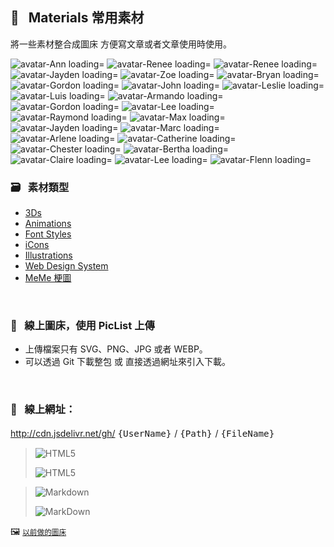                               
## :art: &nbsp; Materials 常用素材
  將一些素材整合成圖床         方便寫文章或者文章使用時使用。


<p>
<img src="https://api.dicebear.com/6.x/pixel-art-neutral/svg?seed=Ann&backgroundType=solid&backgroundColor=ff5c95,ffb8f1,c0ffff,ffffff,transparent&backgroundRotation=193&rotate=11&scale=131&translateX=-5&translateY=4&radius=4&size=88" alt='avatar-Ann loading='lazy'   /> 
<img src="https://api.dicebear.com/6.x/pixel-art-neutral/svg?seed=Renee&backgroundType=solid&backgroundColor=ffc3da,ffffff,fffff2,ffffff,transparent&backgroundRotation=337&rotate=107&scale=152&translateX=14&translateY=-17&radius=4&size=88" alt='avatar-Renee loading='lazy'   /> 
<img src="https://api.dicebear.com/6.x/pixel-art-neutral/svg?seed=Renee&backgroundType=solid&backgroundColor=9ddb83,f3ffd9,d2ceff,ffffff,transparent&backgroundRotation=-331&rotate=75&scale=156&translateX=25&translateY=-6&radius=4&size=88" alt='avatar-Renee loading='lazy'   /> 
<img src="https://api.dicebear.com/6.x/pixel-art-neutral/svg?seed=Jayden&backgroundType=solid&backgroundColor=ffa26c,fffcc6,7678fe,c2c4ff,transparent&backgroundRotation=42&rotate=22&scale=100&translateX=6&translateY=-20&radius=4&size=88" alt='avatar-Jayden loading='lazy'   /> 
<img src="https://api.dicebear.com/6.x/pixel-art-neutral/svg?seed=Zoe&backgroundType=solid&backgroundColor=65919c,c2eef9,afd29d,fffffa,transparent&backgroundRotation=358&rotate=45&scale=84&translateX=11&translateY=20&radius=4&size=88" alt='avatar-Zoe loading='lazy'   /> 
<img src="https://api.dicebear.com/6.x/pixel-art-neutral/svg?seed=Bryan&backgroundType=solid&backgroundColor=d3ff54,ffff9b,edbaff,ffffff,transparent&backgroundRotation=-8&rotate=93&scale=87&translateX=-25&translateY=-14&radius=4&size=88" alt='avatar-Bryan loading='lazy'   /> 
<img src="https://api.dicebear.com/6.x/pixel-art-neutral/svg?seed=Gordon&backgroundType=solid&backgroundColor=ffc2e3,ffffff,54e982,a4ffd2,transparent&backgroundRotation=45&rotate=127&scale=83&translateX=-20&translateY=-4&radius=4&size=88" alt='avatar-Gordon loading='lazy'   /> 
<img src="https://api.dicebear.com/6.x/pixel-art-neutral/svg?seed=John&backgroundType=solid&backgroundColor=82ffff,d3ffff,b8b3ff,ffffff,transparent&backgroundRotation=-50&rotate=61&scale=92&translateX=-26&translateY=-4&radius=4&size=88" alt='avatar-John loading='lazy'   /> 
<img src="https://api.dicebear.com/6.x/pixel-art-neutral/svg?seed=Leslie&backgroundType=solid&backgroundColor=96ffff,f5ffff,ffb566,ffffbb,transparent&backgroundRotation=-215&rotate=3&scale=138&translateX=7&translateY=-15&radius=4&size=88" alt='avatar-Leslie loading='lazy'   /> 
<img src="https://api.dicebear.com/6.x/pixel-art-neutral/svg?seed=Luis&backgroundType=solid&backgroundColor=ffe95e,ffffa2,edd5ff,ffffff,transparent&backgroundRotation=244&rotate=16&scale=84&translateX=15&translateY=-13&radius=4&size=88" alt='avatar-Luis loading='lazy'   /> 
<img src="https://api.dicebear.com/6.x/pixel-art-neutral/svg?seed=Armando&backgroundType=solid&backgroundColor=cfff95,ffffe1,e5ffd1,ffffff,transparent&backgroundRotation=261&rotate=49&scale=138&translateX=26&translateY=3&radius=4&size=88" alt='avatar-Armando loading='lazy'   /> 
<img src="https://api.dicebear.com/6.x/pixel-art-neutral/svg?seed=Gordon&backgroundType=solid&backgroundColor=adc8b2,f7fffc,7cbce2,c2ffff,transparent&backgroundRotation=-331&rotate=67&scale=135&translateX=-21&translateY=-3&radius=4&size=88" alt='avatar-Gordon loading='lazy'   /> 
<img src="https://api.dicebear.com/6.x/pixel-art-neutral/svg?seed=Lee&backgroundType=solid&backgroundColor=caef7b,ffffc2,8678ff,d0c2ff,transparent&backgroundRotation=-173&rotate=107&scale=100&translateX=21&translateY=17&radius=4&size=88" alt='avatar-Lee loading='lazy'   /> 
<img src="https://api.dicebear.com/6.x/pixel-art-neutral/svg?seed=Raymond&backgroundType=solid&backgroundColor=ccffff,ffffff,75ff97,cefff0,transparent&backgroundRotation=-138&rotate=27&scale=122&translateX=7&translateY=10&radius=4&size=88" alt='avatar-Raymond loading='lazy'   /> 
<img src="https://api.dicebear.com/6.x/pixel-art-neutral/svg?seed=Max&backgroundType=solid&backgroundColor=ffff90,ffffdb,59629e,b5befa,transparent&backgroundRotation=100&rotate=58&scale=111&translateX=-26&translateY=-21&radius=4&size=88" alt='avatar-Max loading='lazy'   /> 
<img src="https://api.dicebear.com/6.x/pixel-art-neutral/svg?seed=Jayden&backgroundType=solid&backgroundColor=f0adff,fffeff,7dff76,c3ffbc,transparent&backgroundRotation=8&rotate=0&scale=159&translateX=-15&translateY=-21&radius=4&size=88" alt='avatar-Jayden loading='lazy'   /> 
<img src="https://api.dicebear.com/6.x/pixel-art-neutral/svg?seed=Marc&backgroundType=solid&backgroundColor=ffcc8a,ffffd6,ff98ff,ffe1ff,transparent&backgroundRotation=-342&rotate=88&scale=123&translateX=2&translateY=-22&radius=4&size=88" alt='avatar-Marc loading='lazy'   /> 
<img src="https://api.dicebear.com/6.x/pixel-art-neutral/svg?seed=Arlene&backgroundType=solid&backgroundColor=7850ff,d3abff,d3ff6c,ffffc7,transparent&backgroundRotation=-211&rotate=32&scale=157&translateX=-9&translateY=-3&radius=4&size=88" alt='avatar-Arlene loading='lazy'   /> 
<img src="https://api.dicebear.com/6.x/pixel-art-neutral/svg?seed=Catherine&backgroundType=solid&backgroundColor=826f68,d0bdb6,ffc2ff,ffffff,transparent&backgroundRotation=-315&rotate=25&scale=149&translateX=-1&translateY=21&radius=4&size=88" alt='avatar-Catherine loading='lazy'   /> 
<img src="https://api.dicebear.com/6.x/pixel-art-neutral/svg?seed=Chester&backgroundType=solid&backgroundColor=d5ffff,ffffff,ffdad9,ffffff,transparent&backgroundRotation=-28&rotate=60&scale=110&translateX=-27&translateY=-13&radius=4&size=88" alt='avatar-Chester loading='lazy'   /> 
<img src="https://api.dicebear.com/6.x/pixel-art-neutral/svg?seed=Bertha&backgroundType=solid&backgroundColor=b8796f,ffcbc1,ff6cd3,ffb2ff,transparent&backgroundRotation=62&rotate=78&scale=64&translateX=9&translateY=-7&radius=4&size=88" alt='avatar-Bertha loading='lazy'   /> 
<img src="https://api.dicebear.com/6.x/pixel-art-neutral/svg?seed=Claire&backgroundType=solid&backgroundColor=edff5f,ffffa1,96ffd1,e3ffff,transparent&backgroundRotation=29&rotate=84&scale=96&translateX=8&translateY=6&radius=4&size=88" alt='avatar-Claire loading='lazy'   /> 
<img src="https://api.dicebear.com/6.x/pixel-art-neutral/svg?seed=Lee&backgroundType=solid&backgroundColor=ffffff,ffffff,ff97b4,ffefff,transparent&backgroundRotation=127&rotate=71&scale=155&translateX=-3&translateY=-11&radius=4&size=88" alt='avatar-Lee loading='lazy'   /> 
<img src="https://api.dicebear.com/6.x/pixel-art-neutral/svg?seed=Flenn&backgroundType=solid&backgroundColor=d0fffb,ffffff,ff93bc,ffd8ff,transparent&backgroundRotation=-285&rotate=113&scale=145&translateX=0&translateY=-6&radius=4&size=88" alt='avatar-Flenn loading='lazy'   />
  </p>

  ### :card_file_box: &nbsp; 素材類型
   * [3Ds][1]
   * [Animations][2]
   * [Font Styles][3] 
   * [iCons][4]
   * [Illustrations][5]
   * [Web Design System][6]
   * [MeMe 梗圖][7]
  
  [1]: images/3Ds            "3Ds"
  [2]: images/Animations     "Animations"
  [3]: images/FontStyles     "Font Styles"
  [4]: images/iCons          "iCons"
  [5]: images/Illustrations  "Illustrations"
  [6]: images/DesignSystem   "Web Design System"
  [7]: images/Ux-meme        "Ux-meme"

  &nbsp;


  ### :rocket: &nbsp; 線上圖床，使用 PicList 上傳
  * 上傳檔案只有 SVG、PNG、JPG 或者 WEBP。
  * 可以透過 Git 下載整包 或 直接透過網址來引入下載。

  &nbsp;

  ### :link: &nbsp; **線上網址**：
  http://cdn.jsdelivr.net/gh/ <big> `{UserName}` </big> / <big> `{Path}` </big> / <big> `{FileName}` </big>


  > ![HTML5](https://img.shields.io/badge/html5-%23E34F26.svg?style=for-the-badge&logo=html5&logoColor=white)
  > 
  > ![HTML5](https://cdn.jsdelivr.net/gh/Barry028/materials/dist/images/Html-windows.svg)


  > ![Markdown](https://img.shields.io/badge/markdown-%23000000.svg?style=for-the-badge&logo=markdown&logoColor=white)
  > 
  > ![MarkDown](https://cdn.jsdelivr.net/gh/Barry028/materials/dist/images/MarkDown-windows.svg)
  

  🖼️  <small> [以前做的圖床](https://codepen.io/barry199002/full/KKojxXX/13341a19a81088f2e3546004117a64e4) </small>
    




<!--  
✖️  :heavy_multiplication_x:  ➕ :heavy_plus_sign: top
top ➖ :heavy_minus_sign:  ➗ :heavy_division_sign: top
top ♾️  :infinity:    
⚠️  :warning:  🚫  :no_entry_sign: top
  ‼️  :bangbang:  ⁉️  :interrobang: top
top ❓ :question:  ❔ :grey_question: top
top ❕ :grey_exclamation:  ❗ :exclamation:
:heavy_exclamation_mark:  top
top 〰️  :wavy_dash:   x
💱 :currency_exchange: 💲 :heavy_dollar_sign:
🔙  :back:  🔚 :end: top
top 🔛 :on:  🔜 :soon:  top
top 🔝 :top:     top

💬 :speech_balloon:
👁️‍🗨️ :eye_speech_bubble:
🗨️  :left_speech_bubble:
💭 :thought_balloon:
🗯️ :right_anger_bubble:
🤖 :robot:
👋 :wave:
👌 :ok_hand:
✌️  :v:
👈 :point_left:
👉 :point_right:
👆 :point_up_2:
🖕 :fu:
👍 :+1:
🌍 :earth_africa:
🌎 :earth_americas:
🌏 :earth_asia:
🌐 :globe_with_meridians:
🗺️  :world_map:
🌁 :foggy:
🌃 :night_with_stars:
🏙️ :cityscape:
🌄 :sunrise_over_mountains:
🌅 :sunrise:
🌆 :city_sunset:
🌇 :city_sunrise:
🌉 :bridge_at_night:
🗾 :japan:
🌌 :milky_way:
🌠  :stars:
⭐ :star:  top
🌟 :star2:
🎈 :balloon:
🎟️ :tickets:
🎮 :video_game:
🎯 :dart:
🪀 :yo_yo:
🎁 :gift:
🎉 :tada:
🏆 :trophy:
🧭 :compass:
🍪 :cookie:
⌛ :hourglass:
⏳ :hourglass_flowing_sand:
⌚ :watch:
⏰ :alarm_clock:
⏱️  :stopwatch:
🚀 :rocket:
🖼️  :framed_picture:
📟 :pager:
📠 :fax:
📱 :iphone:
📲 :calling:
💻 :computer:
🖱️  :computer_mouse:
🖲️  :trackball:
📔 :notebook_with_decorative_cover:
📚 :books:
📓 :notebook:
🔖 :bookmark:
📑 :bookmark_tabs:
🏷️  :label:
📰 :newspaper:
📜 :scroll:
📒 :ledger:
🧾 :receipt: 💹 :chart:
📤 :outbox_tray:
✉️  :envelope:  📧 :e-mail:
📨 :incoming_envelope: 📩 :envelope_with_arrow:
📤 :outbox_tray: 📥 :inbox_tray:
📦 :package: 📫 :mailbox:  📪  :mailbox_closed:  📬 :mailbox_with_mail:
✏️  :pencil2:
📝 :memo:  📅 :date:  📆 :calendar:
💼 :briefcase: 📁 :file_folder:  📂 :open_file_folder:  🗂️  :card_index_dividers:
🗒️  :spiral_notepad:  🗓️  :spiral_calendar:
📇 :card_index:
:chart_with_upwards_trend:
📉 :chart_with_downwards_trend:
📊 :bar_chart:
📋 :clipboard:
📌 :pushpin:
📍 :round_pushpin:
📎 :paperclip:
🖇️  :paperclips:
📏 :straight_ruler:
📐 :triangular_ruler:
✂️  :scissors:
🗃️  :card_file_box:
🗄️  :file_cabinet:
🗑️  :wastebasket:
🧺 :basket:
🔒 :lock:  🔓 :unlock:  ☑️  :ballot_box_with_check: ✔️  :heavy_check_mark:
🧻 :roll_of_paper:  ⭕  :o:  ❌  :x:  ✅  :white_check_mark:  ❎ :negative_squared_cross_mark:
©️  :copyright: ®️  :registered:  ™️  :tm:
---
:card_index:
:bulb:
:memo:
:card_file_box:
:iphone:
:mag:
:label:
:page_facing_up:
:technologist:
:pencil2:

:money_
<kbd>
<img src="https://api.dicebear.com/6.x/pixel-art/svg?scale=160&rotate=60&backgroundType=gradientLinear&backgroundRotation=0         360         240         210&backgroundColor=c0aede         d1d4f9         ffdfbf         ffd5dc         transparent         b6e3f4&radius=6 alt=avatar width=88 />
</kbd>

<kbd>
<img src="https://api.dicebear.com/6.x/pixel-art/svg?seed=Snowball&scale=175&rotate=80&backgroundRotation=0         360         240         210&randomizeIds=true&backgroundColor=A5EBFF         FFF9E9         C7FFCA         ffd5dc         72C0AE&radius=6&mood[] alt=avatar width=88 />
</kbd>

<kbd>
<img src="https://api.dicebear.com/6.x/pixel-art/svg?&scale=160&rotate=40&backgroundRotation=0         360         240         210&randomizeIds=true&backgroundColor=A5EBFF         FFF9E9         C7FFCA         ffd5dc         72C0AE&radius=6&mood[] alt=avatar width=88 />
</kbd>

<kbd>
<img src="https://api.dicebear.com/6.x/pixel-art/svg?seed=Luna&scale=160&rotate=200&backgroundRotation=0         360         240         210&randomizeIds=true&backgroundColor=A5EBFF         FFF9E9         C7FFCA         ffd5dc         72C0AE&radius=6&mood[] alt=avatar width=88 />
</kbd>

<kbd>
  <img src="https://api.dicebear.com/6.x/pixel-art/svg?seed=Boo&scale=160&rotate=45&backgroundType=gradientLinear&backgroundRotation=0         360         240         210&randomizeIds=true&backgroundColor=A5EBFF         FFF9E9         C7FFCA         ffd5dc         72C0AE&radius=6&mood[] alt=avatar width=88 />
</kbd>

<kbd>
  <img src="https://api.dicebear.com/6.x/bottts/svg?seed=Mittens&radius=6 alt=avatar width=88 />
</kbd>

<kbd>
<img src="https://api.dicebear.com/6.x/bottts/svg?seed=Oliver&radius=6 alt=avatar width=88 />
</kbd>

<kbd>
<img src="https://api.dicebear.com/6.x/bottts/svg?seed=Kiki&radius=6 alt=avatar width=88 />
</kbd>

<kbd>
<img src="https://api.dicebear.com/6.x/bottts/svg?seed=Tinkerbell&radius=6 alt=avatar width=88 />
</kbd>

<kbd>
<img src="https://api.dicebear.com/6.x/bottts/svg?seed=Midnight&radius=6 alt=avatar width=88 />
</kbd>

<kbd>
<img src="https://api.dicebear.com/6.x/bottts/svg?seed=George&radius=6 alt=avatar width=88 />
</kbd>

<kbd>
<img src="https://api.dicebear.com/6.x/bottts/svg?seed=Sassy&radius=6 alt=avatar width=88 />
</kbd>

<kbd>
<img src="https://api.dicebear.com/6.x/avataaars-neutral/svg?seed=Whiskers&radius=6 alt=avatar width=88 />
</kbd>

<kbd>
<img src="https://api.dicebear.com/6.x/avataaars-neutral/svg?seed=Bear&radius=6 alt=avatar width=88 />
</kbd>

<kbd>
<img src="https://api.dicebear.com/6.x/avataaars-neutral/svg?seed=Daisy&radius=6 alt=avatar width=88 />
</kbd>

<kbd>
 <img src="https://api.dicebear.com/6.x/avataaars-neutral/svg?seed=Max&radius=6 alt=avatar width=88 />
</kbd>

<kbd>
<img src="https://api.dicebear.com/6.x/avataaars-neutral/svg?seed=Abby&radius=6 alt=avatar width=88 />
</kbd>

![]("https://api.dicebear.com/6.x/pixel-art-neutral/svg?seed=A&backgroundColor=b6e3f4&scale=120&rotate=30&radius=6&size=120)
![]("https://api.dicebear.com/6.x/pixel-art-neutral/svg?seed=B&backgroundColor=c0aede&scale=160&rotate=125&radius=6&size=120)
![]("https://api.dicebear.com/6.x/pixel-art-neutral/svg?seed=C&backgroundColor=DEB664&scale=110&rotate=55&radius=6&size=120)
![]("https://api.dicebear.com/6.x/pixel-art-neutral/svg?seed=D&backgroundColor=64C9DE&scale=145&rotate=180&radius=6&size=120)
![]("https://api.dicebear.com/6.x/pixel-art-neutral/svg?seed=E&backgroundColor=A77762&scale=125&rotate=325&radius=6&size=120)
![]("https://api.dicebear.com/6.x/pixel-art-neutral/svg?seed=F&backgroundColor=b6e3f4&scale=120&rotate=30&radius=6&size=120)
![]("https://api.dicebear.com/6.x/pixel-art-neutral/svg?seed=G&backgroundColor=32E97C&scale=160&rotate=125&radius=6&size=120)  <br/>
![]("https://api.dicebear.com/6.x/pixel-art-neutral/svg?seed=H&backgroundColor=B72225&scale=110&rotate=55&radius=6&size=120)
![]("https://api.dicebear.com/6.x/pixel-art-neutral/svg?seed=I&backgroundColor=64C9DE&scale=145&rotate=180&radius=6&size=120)
![]("https://api.dicebear.com/6.x/pixel-art-neutral/svg?seed=J&backgroundColor=22B7B4&scale=125&rotate=325&radius=6&size=120)
![]("https://api.dicebear.com/6.x/pixel-art-neutral/svg?seed=I&backgroundColor=381FF1&scale=145&rotate=180&radius=6&size=120)
![]("https://api.dicebear.com/6.x/pixel-art-neutral/svg?seed=J&backgroundColor=D8F11F&scale=125&rotate=325&radius=6&size=120)
![]("https://api.dicebear.com/6.x/pixel-art-neutral/svg?seed=I&backgroundColor=F4B518&scale=145&rotate=180&radius=6&size=120)
![]("https://api.dicebear.com/6.x/pixel-art-neutral/svg?seed=J&backgroundColor=FDF151&scale=125&rotate=325&radius=6&size=120)

![HTML5]("https://img.shields.io/badge/html5-%23E34F26.svg?style=for-the-badge&logo=html5&logoColor=white)  
``` html
<img src="https://cdn.jsdelivr.net/gh/Barry028/materials/images/Animations/BarrYUFO.svg  alt=BarrY UFO />
```      

![Markdown]("https://img.shields.io/badge/markdown-%2660000.svg?style=for-the-badge&logo=markdown&logoColor=white)
``` markdown
![Barry]("https://cdn.jsdelivr.net/gh/Barry028/materials/images/Animations/BarrYUFO.svg)  
``` 
 
 -->  
